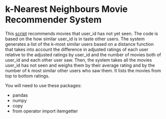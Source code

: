 # k-Nearest Neighbours Movie Recommender System
This [script](https://github.com/srotberg/movie_k_nearest_neighbours_recommender_system/blob/master/k-nearest_neighbours_recommender_system_example.py) recommends movies that user_id has not yet seen. The code is based 
on the how similar user_id is in taste other users. The system generates a list of the k-most similar users based on a distance function that takes into account the difference in adjusted ratings of each user relative to the adjusted ratings by user_id and the number of movies both of user_id and each other user saw. Then, the system takes all the movies user_id has not seen and weighs them by their average rating and by the number of k most similar other users who saw them. It lists the movies from top to bottom ratings.

You will need to use these packages:
* pandas 
* numpy
* copy
* from operator import itemgetter

